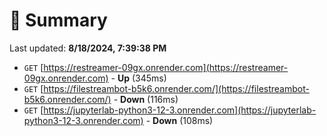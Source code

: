 # 📖 Summary
Last updated: **8/18/2024, 7:39:38 PM**

- `GET` [https://restreamer-09gx.onrender.com](https://restreamer-09gx.onrender.com) - **Up** (345ms)
- `GET` [https://filestreambot-b5k6.onrender.com/](https://filestreambot-b5k6.onrender.com/) - **Down** (116ms)
- `GET` [https://jupyterlab-python3-12-3.onrender.com](https://jupyterlab-python3-12-3.onrender.com) - **Down** (108ms)
